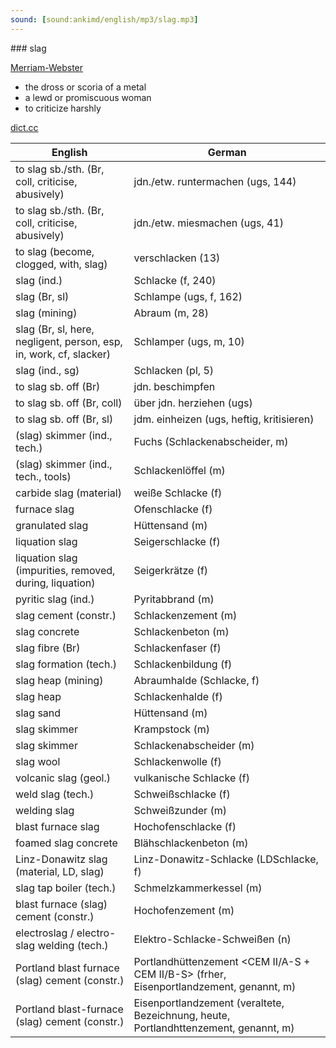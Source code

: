 ```yaml
---
sound: [sound:ankimd/english/mp3/slag.mp3]
---
```


\### slag

[Merriam-Webster](https://www.merriam-webster.com/dictionary/slag)

- the dross or scoria of a metal
- a lewd or promiscuous woman
- to criticize harshly

[dict.cc](https://www.dict.cc/slag)

| English        | German       |
| -------------- | ------------ |
| to slag sb./sth. (Br, coll, criticise, abusively) | jdn./etw. runtermachen (ugs, 144) |
| to slag sb./sth. (Br, coll, criticise, abusively) | jdn./etw. miesmachen (ugs, 41) |
| to slag (become, clogged, with, slag) | verschlacken (13) |
| slag (ind.) | Schlacke (f, 240) |
| slag (Br, sl) | Schlampe (ugs, f, 162) |
| slag (mining) | Abraum (m, 28) |
| slag (Br, sl, here, negligent, person, esp, in, work, cf, slacker) | Schlamper (ugs, m, 10) |
| slag (ind., sg) | Schlacken (pl, 5) |
| to slag sb. off (Br) | jdn. beschimpfen |
| to slag sb. off (Br, coll) | über jdn. herziehen (ugs) |
| to slag sb. off (Br, sl) | jdm. einheizen (ugs, heftig, kritisieren) |
| (slag) skimmer (ind., tech.) | Fuchs (Schlackenabscheider, m) |
| (slag) skimmer (ind., tech., tools) | Schlackenlöffel (m) |
| carbide slag (material) | weiße Schlacke (f) |
| furnace slag | Ofenschlacke (f) |
| granulated slag | Hüttensand (m) |
| liquation slag | Seigerschlacke (f) |
| liquation slag (impurities, removed, during, liquation) | Seigerkrätze (f) |
| pyritic slag (ind.) | Pyritabbrand (m) |
| slag cement (constr.) | Schlackenzement (m) |
| slag concrete | Schlackenbeton (m) |
| slag fibre (Br) | Schlackenfaser (f) |
| slag formation (tech.) | Schlackenbildung (f) |
| slag heap (mining) | Abraumhalde (Schlacke, f) |
| slag heap | Schlackenhalde (f) |
| slag sand | Hüttensand (m) |
| slag skimmer | Krampstock (m) |
| slag skimmer | Schlackenabscheider (m) |
| slag wool | Schlackenwolle (f) |
| volcanic slag (geol.) | vulkanische Schlacke (f) |
| weld slag (tech.) | Schweißschlacke (f) |
| welding slag | Schweißzunder (m) |
| blast furnace slag | Hochofenschlacke (f) |
| foamed slag concrete | Blähschlackenbeton (m) |
| Linz-Donawitz slag (material, LD, slag) | Linz-Donawitz-Schlacke (LDSchlacke, f) |
| slag tap boiler (tech.) | Schmelzkammerkessel (m) |
| blast furnace (slag) cement (constr.) | Hochofenzement <HOZ> (m) |
| electroslag / electro-slag welding <ESW> (tech.) | Elektro-Schlacke-Schweißen <ES> (n) |
| Portland blast furnace (slag) cement <PBFC> (constr.) | Portlandhüttenzement <CEM II/A-S + CEM II/B-S> (frher, Eisenportlandzement, genannt, m) |
| Portland blast-furnace (slag) cement <PBFC> (constr.) | Eisenportlandzement <EPZ> (veraltete, Bezeichnung, heute, Portlandhttenzement, genannt, m) |
